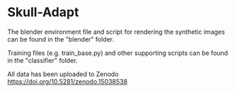 # Skull-Adapt
 
The blender environment file and script for rendering the synthetic images can be found in the "blender" folder.

Training files (e.g. train_base.py) and other supporting scripts can be found in the "classifier" folder.

All data has been uploaded to Zenodo https://doi.org/10.5281/zenodo.15038538